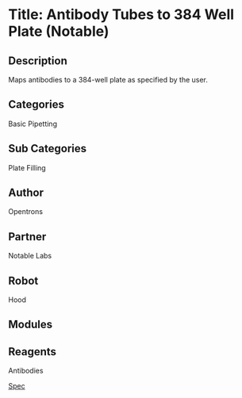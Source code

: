 # Title: Antibody Tubes to 384 Well Plate (Notable)

## Description
Maps antibodies to a 384-well plate as specified by the user.

## Categories
Basic Pipetting

## Sub Categories
Plate Filling

## Author
Opentrons

## Partner
Notable Labs

## Robot
Hood

## Modules

## Reagents
Antibodies

[Spec](https://docs.google.com/document/d/1Lr2wrxe41MC-Y8t1DqkKB4gO4slN3RCB0t-ZETUId6s/edit)
